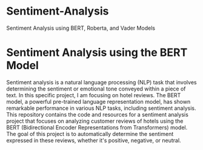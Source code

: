 # Sentiment-Analysis
Sentiment Analysis using BERT, Roberta, and Vader Models

# Sentiment Analysis using the BERT Model

Sentiment analysis is a natural language processing (NLP) task that involves determining the sentiment or emotional tone conveyed within a piece of text. In this specific project, I am focusing on hotel reviews. The BERT model, a powerful pre-trained language representation model, has shown remarkable performance in various NLP tasks, including sentiment analysis.
This repository contains the code and resources for a sentiment analysis project that focuses on analyzing customer reviews of hotels using the BERT (Bidirectional Encoder Representations from Transformers) model. The goal of this project is to automatically determine the sentiment expressed in these reviews, whether it's positive, negative, or neutral.
